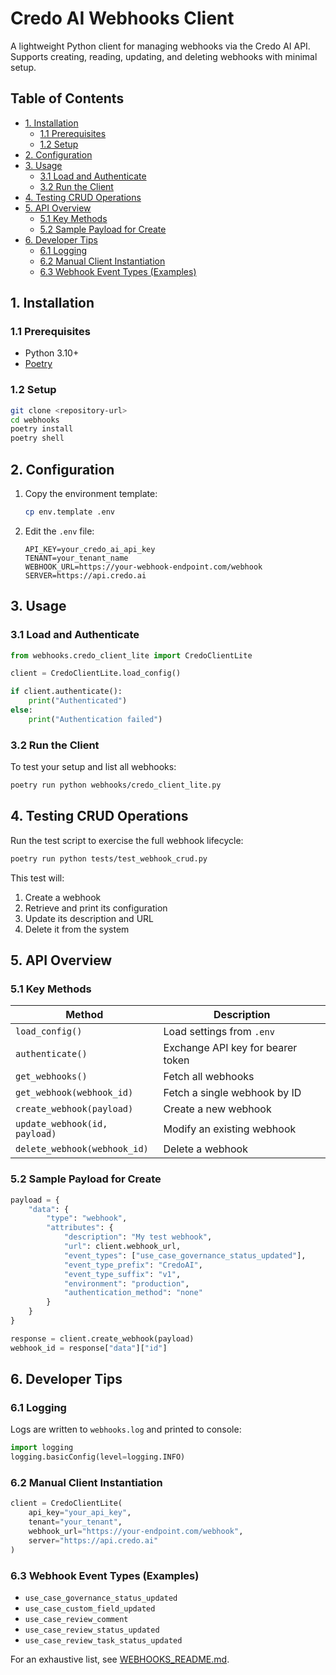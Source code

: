 <!-- omit in toc -->
# Credo AI Webhooks Client

A lightweight Python client for managing webhooks via the Credo AI API. Supports creating, reading, updating, and deleting webhooks with minimal setup.

<!-- omit in toc -->
## Table of Contents
<!-- TOC start (generated with https://github.com/derlin/bitdowntoc) -->

- [1. Installation](#1-installation)
  - [1.1 Prerequisites](#11-prerequisites)
  - [1.2 Setup](#12-setup)
- [2. Configuration](#2-configuration)
- [3. Usage](#3-usage)
  - [3.1 Load and Authenticate](#31-load-and-authenticate)
  - [3.2 Run the Client](#32-run-the-client)
- [4. Testing CRUD Operations](#4-testing-crud-operations)
- [5. API Overview](#5-api-overview)
  - [5.1 Key Methods](#51-key-methods)
  - [5.2 Sample Payload for Create](#52-sample-payload-for-create)
- [6. Developer Tips](#6-developer-tips)
  - [6.1 Logging](#61-logging)
  - [6.2 Manual Client Instantiation](#62-manual-client-instantiation)
  - [6.3 Webhook Event Types (Examples)](#63-webhook-event-types-examples)

<!-- TOC end -->

<!-- TOC --><a name="1-installation"></a>
## 1. Installation

<!-- TOC --><a name="11-prerequisites"></a>
### 1.1 Prerequisites

* Python 3.10+
* [Poetry](https://python-poetry.org/docs/#installation)

<!-- TOC --><a name="12-setup"></a>
### 1.2 Setup

```bash
git clone <repository-url>
cd webhooks
poetry install
poetry shell
```


<!-- TOC --><a name="2-configuration"></a>
## 2. Configuration

1. Copy the environment template:

   ```bash
   cp env.template .env
   ```

2. Edit the `.env` file:

   ```env
   API_KEY=your_credo_ai_api_key
   TENANT=your_tenant_name
   WEBHOOK_URL=https://your-webhook-endpoint.com/webhook
   SERVER=https://api.credo.ai
   ```


<!-- TOC --><a name="3-usage"></a>
## 3. Usage

<!-- TOC --><a name="31-load-and-authenticate"></a>
### 3.1 Load and Authenticate

```python
from webhooks.credo_client_lite import CredoClientLite

client = CredoClientLite.load_config()

if client.authenticate():
    print("Authenticated")
else:
    print("Authentication failed")
```

<!-- TOC --><a name="32-run-the-client"></a>
### 3.2 Run the Client

To test your setup and list all webhooks:

```bash
poetry run python webhooks/credo_client_lite.py
```


<!-- TOC --><a name="4-testing-crud-operations"></a>
## 4. Testing CRUD Operations

Run the test script to exercise the full webhook lifecycle:

```bash
poetry run python tests/test_webhook_crud.py
```

This test will:

1. Create a webhook
2. Retrieve and print its configuration
3. Update its description and URL
4. Delete it from the system


<!-- TOC --><a name="5-api-overview"></a>
## 5. API Overview

<!-- TOC --><a name="51-key-methods"></a>
### 5.1 Key Methods

| Method                        | Description                       |
| ----------------------------- | --------------------------------- |
| `load_config()`               | Load settings from `.env`         |
| `authenticate()`              | Exchange API key for bearer token |
| `get_webhooks()`              | Fetch all webhooks                |
| `get_webhook(webhook_id)`     | Fetch a single webhook by ID      |
| `create_webhook(payload)`     | Create a new webhook              |
| `update_webhook(id, payload)` | Modify an existing webhook        |
| `delete_webhook(webhook_id)`  | Delete a webhook                  |

<!-- TOC --><a name="52-sample-payload-for-create"></a>
### 5.2 Sample Payload for Create

```python
payload = {
    "data": {
        "type": "webhook",
        "attributes": {
            "description": "My test webhook",
            "url": client.webhook_url,
            "event_types": ["use_case_governance_status_updated"],
            "event_type_prefix": "CredoAI",
            "event_type_suffix": "v1",
            "environment": "production",
            "authentication_method": "none"
        }
    }
}

response = client.create_webhook(payload)
webhook_id = response["data"]["id"]
```


<!-- TOC --><a name="6-developer-tips"></a>
## 6. Developer Tips

<!-- TOC --><a name="61-logging"></a>
### 6.1 Logging

Logs are written to `webhooks.log` and printed to console:

```python
import logging
logging.basicConfig(level=logging.INFO)
```

<!-- TOC --><a name="62-manual-client-instantiation"></a>
### 6.2 Manual Client Instantiation

```python
client = CredoClientLite(
    api_key="your_api_key",
    tenant="your_tenant",
    webhook_url="https://your-endpoint.com/webhook",
    server="https://api.credo.ai"
)
```

<!-- TOC --><a name="63-webhook-event-types-examples"></a>
### 6.3 Webhook Event Types (Examples)

* `use_case_governance_status_updated`
* `use_case_custom_field_updated`
* `use_case_review_comment`
* `use_case_review_status_updated`
* `use_case_review_task_status_updated`

For an exhaustive list, see [WEBHOOKS_README.md](/WEBHOOKS_README.md).
